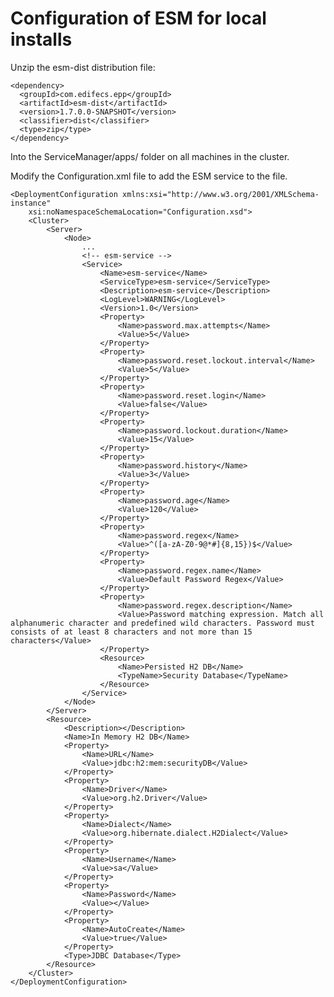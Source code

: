 # Configuration of ESM for local installs

Unzip the esm-dist distribution file:

    <dependency>
      <groupId>com.edifecs.epp</groupId>
      <artifactId>esm-dist</artifactId>
      <version>1.7.0.0-SNAPSHOT</version>
      <classifier>dist</classifier>
      <type>zip</type>
    </dependency>

Into the ServiceManager/apps/ folder on all machines in the cluster.

Modify the Configuration.xml file to add the ESM service to the file.

    <DeploymentConfiguration xmlns:xsi="http://www.w3.org/2001/XMLSchema-instance"
    	xsi:noNamespaceSchemaLocation="Configuration.xsd">
    	<Cluster>
    		<Server>
    			<Node>
                    ...
                    <!-- esm-service -->
                    <Service>
                        <Name>esm-service</Name>
                        <ServiceType>esm-service</ServiceType>
                        <Description>esm-service</Description>
                        <LogLevel>WARNING</LogLevel>
                        <Version>1.0</Version>
                        <Property>
                            <Name>password.max.attempts</Name>
                            <Value>5</Value>
                        </Property>
                        <Property>
                            <Name>password.reset.lockout.interval</Name>
                            <Value>5</Value>
                        </Property>
                        <Property>
                            <Name>password.reset.login</Name>
                            <Value>false</Value>
                        </Property>
                        <Property>
                            <Name>password.lockout.duration</Name>
                            <Value>15</Value>
                        </Property>
                        <Property>
                            <Name>password.history</Name>
                            <Value>3</Value>
                        </Property>
                        <Property>
                            <Name>password.age</Name>
                            <Value>120</Value>
                        </Property>
                        <Property>
                            <Name>password.regex</Name>
                            <Value>^([a-zA-Z0-9@*#]{8,15})$</Value>
                        </Property>
                        <Property>
                            <Name>password.regex.name</Name>
                            <Value>Default Password Regex</Value>
                        </Property>
                        <Property>
                            <Name>password.regex.description</Name>
                            <Value>Password matching expression. Match all alphanumeric character and predefined wild characters. Password must consists of at least 8 characters and not more than 15 characters</Value>
                        </Property>
                        <Resource>
                            <Name>Persisted H2 DB</Name>
                            <TypeName>Security Database</TypeName>
                        </Resource>
                    </Service>
                </Node>
            </Server>
            <Resource>
                <Description></Description>
                <Name>In Memory H2 DB</Name>
                <Property>
                    <Name>URL</Name>
                    <Value>jdbc:h2:mem:securityDB</Value>
                </Property>
                <Property>
                    <Name>Driver</Name>
                    <Value>org.h2.Driver</Value>
                </Property>
                <Property>
                    <Name>Dialect</Name>
                    <Value>org.hibernate.dialect.H2Dialect</Value>
                </Property>
                <Property>
                    <Name>Username</Name>
                    <Value>sa</Value>
                </Property>
                <Property>
                    <Name>Password</Name>
                    <Value></Value>
                </Property>
                <Property>
                    <Name>AutoCreate</Name>
                    <Value>true</Value>
                </Property>
                <Type>JDBC Database</Type>
            </Resource>
    	</Cluster>
    </DeploymentConfiguration>
